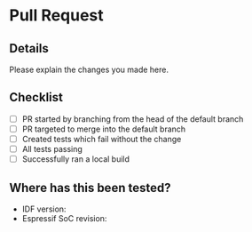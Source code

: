 # Pull Request

## Details  

Please explain the changes you made here.

## Checklist  

- [ ] PR started by branching from the head of the default branch
- [ ] PR targeted to merge into the default branch
- [ ] Created tests which fail without the change
- [ ] All tests passing
- [ ] Successfully ran a local build

## Where has this been tested?  

- IDF version: 
- Espressif SoC revision: 
